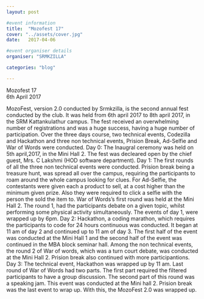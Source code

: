 ```yaml
---
layout: post

#event information
title:  "Mozofest 17"
cover: "../assets/cover.jpg"
date:   2017-04-06

#event organiser details
organiser: "SRMKZILLA"

categories: "blog"

---
```


Mozofest 17 <br>
6th April 2017

MozoFest, version 2.0 conducted by Srmkzilla, is the second annual fest conducted by the club. It was held from 6th april 2017 to 8th april 2017, in the SRM Kattankulathur campus. The fest received an overwhelming number of registrations and was a huge success, having a huge number of participation. Over the three days course, two technical events, Codezilla and Hackathon and three non technical events, Prision Break, Ad-Selfie and War of Words were conducted. 
Day 0: The Inaugral ceremony was held on 5th april,2017, in the Mini Hall 2. The fest was decleared open by the chief guest, Mrs. C Lakshmi (HOD software department). 
Day 1: The first rounds of all the three non technical events were conducted. Prision break being a treasure hunt, was spread all over the campus, requiring the participants to roam around the whole campus looking for clues. For Ad-Selfie, the contestants were given each a product to sell, at a cost higher than the minimum given prize. Also they were required to click a selfie with the person the sold the item to. War of Words’s first round was held at the Mini Hall 2. The round 1, had the participants debate on a given topic, whilst performing some physical activity simultaneously. The events of day 1, were wrapped up by 6pm.
Day 2: Hackathon, a coding marathon, which requires the participants to code for 24 hours continuous was conducted. It began at 11 am of day 2 and continued up to 11 am of day 3. The first half of the event was conducted at the Mini Hall 1 and the second half of the event was continued in the MBA block seminar hall. Among the non technical events, the  round 2 of War of words, which was a turn court debate, was conducted at the Mini Hall 2. Prision break also continued with more participantions. 
Day 3: The technical event, Hackathon was wrapped up by 11 am. Last round of War of Words had two parts. The first part required the filtered participants to have a group discussion. The second part of this round was a speaking  jam. This event was conducted at the Mini hall 2. Prision break was the last event to wrap up. With this, the MozoFest 2.0 was wrapped up. 

